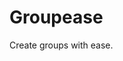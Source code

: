 # Groupease

Create groups with ease.

<!--------------------------------------------------------------------------------------------------------------------->
